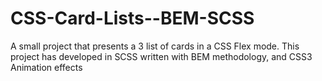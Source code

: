 # CSS-Card-Lists--BEM-SCSS
A small project that presents a 3 list of cards in a CSS Flex mode. This project has developed in SCSS written with BEM methodology, and CSS3 Animation effects
